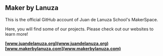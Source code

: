## Maker by Lanuza

This is the official GitHub account of Juan de Lanuza School's MakerSpace.  

Here, you will find some of our projects. Please check out our websites to learn more!  

**[www.juandelanuza.org](www.juandelanuza.org)**
**[www.makerbylanuza.com](www.makerbylanuza.com)**

<!--
**makerbylanuza/makerbylanuza** is a ✨ _special_ ✨ repository because its `README.md` (this file) appears on your GitHub profile.

Here are some ideas to get you started:

- 🔭 I’m currently working on ...
- 🌱 I’m currently learning ...
- 👯 I’m looking to collaborate on ...
- 🤔 I’m looking for help with ...
- 💬 Ask me about ...
- 📫 How to reach me: ...
- 😄 Pronouns: ...
- ⚡ Fun fact: ...
-->

